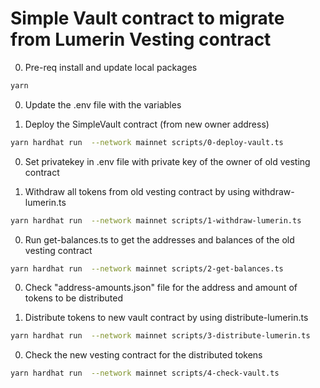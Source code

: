 # Simple Vault contract to migrate from Lumerin Vesting contract
0. Pre-req install and update local packages
```bash
yarn 
```
0. Update the .env file with the variables

0. Deploy the SimpleVault contract (from new owner address)
```bash
yarn hardhat run  --network mainnet scripts/0-deploy-vault.ts
```

0. Set privatekey in .env file with private key of the owner of old vesting contract


0. Withdraw all tokens from old vesting contract by using withdraw-lumerin.ts

```bash
yarn hardhat run  --network mainnet scripts/1-withdraw-lumerin.ts
```

0. Run get-balances.ts to get the addresses and balances of the old vesting contract

```bash
yarn hardhat run  --network mainnet scripts/2-get-balances.ts
```

0. Check "address-amounts.json" file for the address and amount of tokens to be distributed

0. Distribute tokens to new vault contract by using distribute-lumerin.ts

```bash
yarn hardhat run  --network mainnet scripts/3-distribute-lumerin.ts
```

0. Check the new vesting contract for the distributed tokens

```bash
yarn hardhat run  --network mainnet scripts/4-check-vault.ts
```